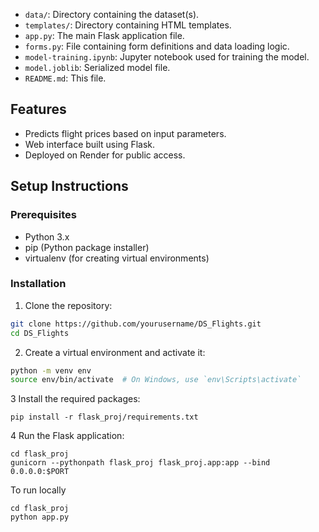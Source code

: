 
- `data/`: Directory containing the dataset(s).
- `templates/`: Directory containing HTML templates.
- `app.py`: The main Flask application file.
- `forms.py`: File containing form definitions and data loading logic.
- `model-training.ipynb`: Jupyter notebook used for training the model.
- `model.joblib`: Serialized model file.
- `README.md`: This file.

## Features

- Predicts flight prices based on input parameters.
- Web interface built using Flask.
- Deployed on Render for public access.

## Setup Instructions

### Prerequisites

- Python 3.x
- pip (Python package installer)
- virtualenv (for creating virtual environments)

### Installation

1. Clone the repository:

```bash
git clone https://github.com/yourusername/DS_Flights.git
cd DS_Flights
```

2. Create a virtual environment and activate it:
```bash
python -m venv env
source env/bin/activate  # On Windows, use `env\Scripts\activate`
```
3 Install the required packages:
```
pip install -r flask_proj/requirements.txt
```
4 Run the Flask application:
```
cd flask_proj
gunicorn --pythonpath flask_proj flask_proj.app:app --bind 0.0.0.0:$PORT
```
To run locally 
```
cd flask_proj
python app.py
```

